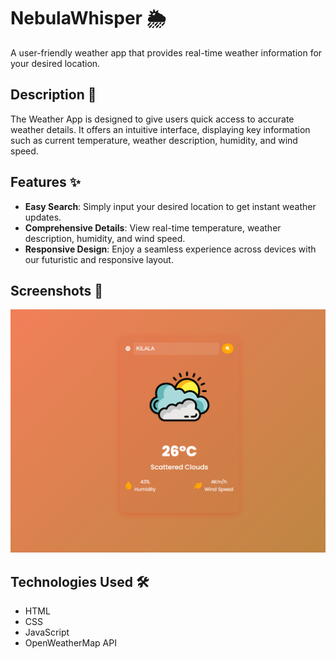 # NebulaWhisper 🌦️

A user-friendly weather app that provides real-time weather information for your desired location.

## Description 📝

The Weather App is designed to give users quick access to accurate weather details. It offers an intuitive interface, displaying key information such as current temperature, weather description, humidity, and wind speed.

## Features ✨

- **Easy Search**: Simply input your desired location to get instant weather updates.
- **Comprehensive Details**: View real-time temperature, weather description, humidity, and wind speed.
- **Responsive Design**: Enjoy a seamless experience across devices with our futuristic and responsive layout.

## Screenshots 📸

![Screenshot](shot.png)

## Technologies Used 🛠️

- HTML
- CSS
- JavaScript
- OpenWeatherMap API
